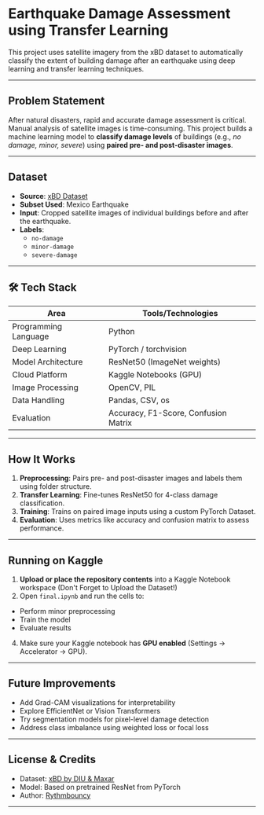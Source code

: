 #  Earthquake Damage Assessment using Transfer Learning

This project uses satellite imagery from the xBD dataset to automatically classify the extent of building damage after an earthquake using deep learning and transfer learning techniques.


---

##  Problem Statement

After natural disasters, rapid and accurate damage assessment is critical. Manual analysis of satellite images is time-consuming. This project builds a machine learning model to **classify damage levels** of buildings (e.g., *no damage, minor, severe*) using **paired pre- and post-disaster images**.

---

##  Dataset

- **Source**: [xBD Dataset](https://xview2.org/)
- **Subset Used**: Mexico Earthquake
- **Input**: Cropped satellite images of individual buildings before and after the earthquake.
- **Labels**:
  - `no-damage`
  - `minor-damage`
  - `severe-damage`
 

---

## 🛠️ Tech Stack

| Area                  | Tools/Technologies             |
|-----------------------|-------------------------------|
| Programming Language  | Python                        |
| Deep Learning         | PyTorch / torchvision         |
| Model Architecture    | ResNet50 (ImageNet weights)   |
| Cloud Platform        | Kaggle Notebooks (GPU)        |
| Image Processing      | OpenCV, PIL                   |
| Data Handling         | Pandas, CSV, os               |
| Evaluation            | Accuracy, F1-Score, Confusion Matrix |

---

##  How It Works

1. **Preprocessing**: Pairs pre- and post-disaster images and labels them using folder structure.
2. **Transfer Learning**: Fine-tunes ResNet50 for 4-class damage classification.
3. **Training**: Trains on paired image inputs using a custom PyTorch Dataset.
4. **Evaluation**: Uses metrics like accuracy and confusion matrix to assess performance.

---

##  Running on Kaggle

1. **Upload or place the repository contents** into a Kaggle Notebook workspace (Don't Forget to Upload the Dataset!)
3. Open `final.ipynb` and run the cells to:
- Perform minor preprocessing
- Train the model
- Evaluate results

4. Make sure your Kaggle notebook has **GPU enabled** (Settings → Accelerator → GPU).

---


##  Future Improvements

- Add Grad-CAM visualizations for interpretability
- Explore EfficientNet or Vision Transformers
- Try segmentation models for pixel-level damage detection
- Address class imbalance using weighted loss or focal loss

---

##  License & Credits

- Dataset: [xBD by DIU & Maxar](https://xview2.org/)
- Model: Based on pretrained ResNet from PyTorch
- Author: [Rythmbouncy](https://github.com/Rythmbouncy)

---
